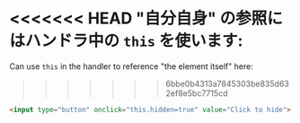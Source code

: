 <<<<<<< HEAD
"自分自身" の参照にはハンドラ中の `this` を使います:
=======
Can use `this` in the handler to reference "the element itself" here:
>>>>>>> 6bbe0b4313a7845303be835d632ef8e5bc7715cd

```html run height=50
<input type="button" onclick="this.hidden=true" value="Click to hide">
```
